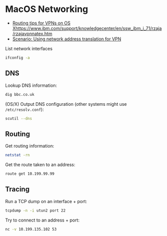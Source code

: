 # MacOS Networking

* [Routing tips for VPNs on OS X](https://gist.github.com/taldanzig/4628573)https://www.ibm.com/support/knowledgecenter/en/ssw_ibm_i_71/rzaja/rzajavpnnatex.htm
* [Scenario: Using network address translation for VPN]()

List network interfaces

```bash
ifconfig -a
```

## DNS

Lookup DNS information:

```bash
dig bbc.co.uk
```

(OS/X) Output DNS configuration (other systems might use `/etc/resolv.conf`):

```bash
scutil --dns
```

## Routing

Get routing information:

```bash
netstat -rn
```

Get the route taken to an address:

```bash
route get 10.199.99.99
```

## Tracing

Run a TCP dump on an interface + port:

```bash
tcpdump -n -i utun2 port 22
```

Try to connect to an address + port:

```bash
nc -v 10.199.135.102 53
```